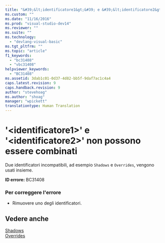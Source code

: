 ```yaml
---
title: "&#39;&lt;identificatore1&gt;&#39; e &#39;&lt;identificatore2&gt;&#39; non possono essere combinati | Microsoft Docs"
ms.custom: ""
ms.date: "11/16/2016"
ms.prod: "visual-studio-dev14"
ms.reviewer: ""
ms.suite: ""
ms.technology: 
  - "devlang-visual-basic"
ms.tgt_pltfrm: ""
ms.topic: "article"
f1_keywords: 
  - "bc31408"
  - "vbc31408"
helpviewer_keywords: 
  - "BC31408"
ms.assetid: 3dab1c01-0d37-4d82-bb5f-9daf7ac1c4a4
caps.latest.revision: 9
caps.handback.revision: 9
author: "stevehoag"
ms.author: "shoag"
manager: "wpickett"
translationtype: Human Translation
---
```

# &#39;&lt;identificatore1&gt;&#39; e &#39;&lt;identificatore2&gt;&#39; non possono essere combinati
Due identificatori incompatibili, ad esempio `Shadows` e `Overrides`, vengono usati insieme.  
  
 **ID errore:** BC31408  
  
### Per correggere l'errore  
  
-   Rimuovere uno degli identificatori.  
  
## Vedere anche  
 [Shadows](../../visual-basic/language-reference/modifiers/shadows.md)   
 [Overrides](../../visual-basic/language-reference/modifiers/overrides.md)